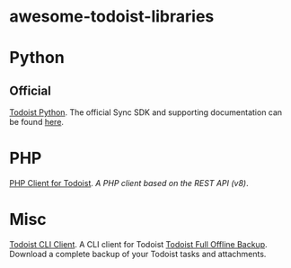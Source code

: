 # awesome-todoist-libraries

# Python

## Official

[Todoist Python](https://github.com/Doist/todoist-python). The official Sync SDK and supporting documentation can be found [here](https://developer.todoist.com).

# PHP

[PHP Client for Todoist](https://github.com/FabianBeiner/Todoist-PHP-API-Library). _A PHP client based on the REST API (v8)_.

# Misc

[Todoist CLI Client](https://github.com/sachaos/todoist). A CLI client for Todoist
[Todoist Full Offline Backup](https://github.com/joanbm/todoist-full-offline-backup). Download a complete backup of your Todoist tasks and attachments.
